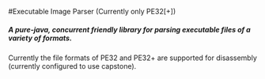 #Executable Image Parser (Currently only PE32[+])
##### A pure-java, concurrent friendly library for parsing executable files of a variety of formats.
Currently the file formats of PE32 and PE32+ are supported for disassembly (currently configured to use capstone).
